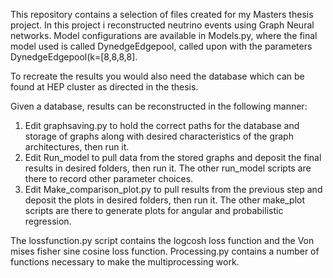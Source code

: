 This repository contains a selection of files created for my Masters thesis project. In this project i reconstructed neutrino events using Graph Neural networks. Model configurations are available in Models.py, where the final model used is called DynedgeEdgepool, called upon with the parameters DynedgeEdgepool(k=[8,8,8,8].

To recreate the results you would also need the database which can be found at HEP cluster as directed in the thesis.

Given a database, results can be reconstructed in the following manner:

1. Edit  graphsaving.py to hold the correct paths for the database and storage of graphs along with desired characteristics of the graph architectures, then run it.
2. Edit Run_model to pull data from the stored graphs and deposit the final results in desired folders, then run it. The other run_model scripts are there to record other parameter choices.
3. Edit Make_comparison_plot.py to pull results from the previous step and deposit the plots in desired folders, then run it. The other make_plot scripts are there to generate plots for angular and probabilistic regression.

The lossfunction.py script contains the logcosh loss function and the Von mises fisher sine cosine loss function. Processing.py contains a number of functions necessary to make the multiprocessing work.

